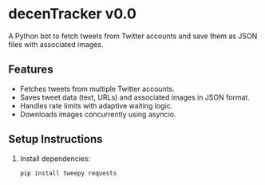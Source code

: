 # decenTracker v0.0

A Python bot to fetch tweets from Twitter accounts and save them as JSON files with associated images.

## Features
- Fetches tweets from multiple Twitter accounts.
- Saves tweet data (text, URLs) and associated images in JSON format.
- Handles rate limits with adaptive waiting logic.
- Downloads images concurrently using asyncio.

## Setup Instructions
1. Install dependencies:
   ```bash
   pip install tweepy requests